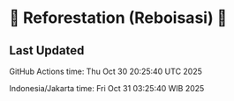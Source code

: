 
# 🌳 Reforestation (Reboisasi) 🌲

## Last Updated

GitHub Actions time: Thu Oct 30 20:25:40 UTC 2025

Indonesia/Jakarta time: Fri Oct 31 03:25:40 WIB 2025

